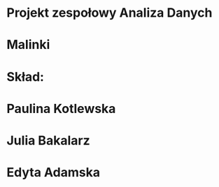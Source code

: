 # Projekt zespołowy Analiza Danych
# Malinki 
# Skład:
# Paulina Kotlewska
# Julia Bakalarz
# Edyta Adamska
